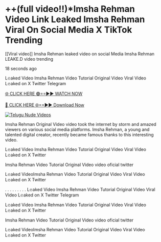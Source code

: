 # ++(full video!!)*Imsha Rehman Video Link Leaked Imsha Rehman Viral On Social Media X TikTok Trending

[[Viral video]] Imsha Rehman leaked video on social Media Imsha Rehman LEAKE.D video trending

18 seconds ago

L𝚎aked Video Imsha Rehman Video Tutorial Original Video Viral Video L𝚎aked on X Twitter Telegram

[🌐 CLICK HERE 🟢==►► WATCH NOW](https://cloudsportek.com/leaked-video/?Apex2.0)

[🔴 CLICK HERE 🌐==►► Download Now](https://cloudsportek.com/leaked-video/?Apex2.0)

[![Telugu Nude Videos](https://i.imgur.com/dJHk4Zq.gif)](https://cloudsportek.com/leaked-video/?Apex2.0)

Imsha Rehman Original Video video took the internet by storm and amazed viewers on various social media platforms. Imsha Rehman, a young and talented digital creator, recently became famous thanks to this interesting video.

L𝚎aked Video Imsha Rehman Video Tutorial Original Video Viral Video L𝚎aked on X Twitter

Imsha Rehman Video Tutorial Original Video video oficial twitter

L𝚎aked VideoImsha Rehman Video Tutorial Original Video Viral Video L𝚎aked on X Twitter

. . . . . . . . . L𝚎aked Video Imsha Rehman Video Tutorial Original Video Viral Video L𝚎aked on X Twitter Telegram

L𝚎aked Video Imsha Rehman Video Tutorial Original Video Viral Video L𝚎aked on X Twitter

Imsha Rehman Video Tutorial Original Video video oficial twitter

L𝚎aked VideoImsha Rehman Video Tutorial Original Video Viral Video L𝚎aked on X Twitter